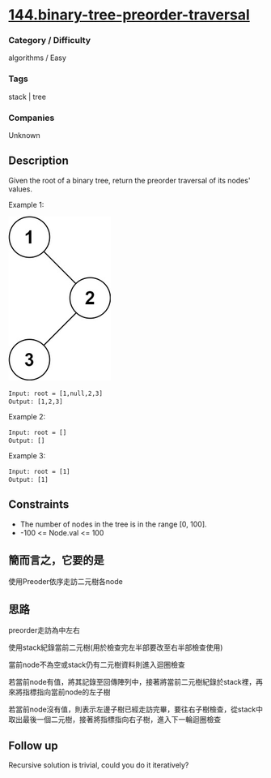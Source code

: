 # [144.binary-tree-preorder-traversal](https://leetcode.com/problems/binary-tree-preorder-traversal/)

### Category / Difficulty
algorithms / Easy

### Tags
stack | tree
	 		
### Companies
Unknown

## Description

Given the root of a binary tree, return the preorder traversal of its nodes' values.

 

Example 1:

![image info](./img/144e1.jpg)
```
Input: root = [1,null,2,3]
Output: [1,2,3]
```

Example 2:
```
Input: root = []
Output: []
```

Example 3:
```
Input: root = [1]
Output: [1]
```


## Constraints
- The number of nodes in the tree is in the range [0, 100].
- -100 <= Node.val <= 100

## 簡而言之，它要的是
使用Preoder依序走訪二元樹各node

## 思路
preorder走訪為中左右

使用stack紀錄當前二元樹(用於檢查完左半部要改至右半部檢查使用)

當前node不為空或stack仍有二元樹資料則進入迴圈檢查

若當前node有值，將其記錄至回傳陣列中，接著將當前二元樹紀錄於stack裡，再來將指標指向當前node的左子樹

若當前node沒有值，則表示左邊子樹已經走訪完畢，要往右子樹檢查，從stack中取出最後一個二元樹，接著將指標指向右子樹，進入下一輪迴圈檢查




## Follow up
Recursive solution is trivial, could you do it iteratively?

